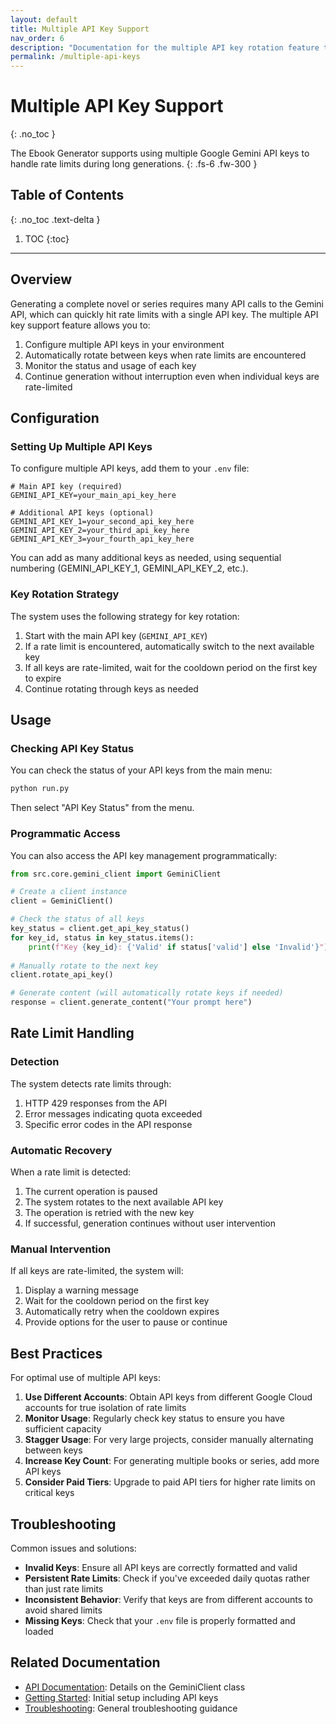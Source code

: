 ```yaml
---
layout: default
title: Multiple API Key Support
nav_order: 6
description: "Documentation for the multiple API key rotation feature that handles rate limits"
permalink: /multiple-api-keys
---
```


# Multiple API Key Support
{: .no_toc }

The Ebook Generator supports using multiple Google Gemini API keys to handle rate limits during long generations.
{: .fs-6 .fw-300 }

## Table of Contents
{: .no_toc .text-delta }

1. TOC
{:toc}

---

## Overview

Generating a complete novel or series requires many API calls to the Gemini API, which can quickly hit rate limits with a single API key. The multiple API key support feature allows you to:

1. Configure multiple API keys in your environment
2. Automatically rotate between keys when rate limits are encountered
3. Monitor the status and usage of each key
4. Continue generation without interruption even when individual keys are rate-limited

## Configuration

### Setting Up Multiple API Keys

To configure multiple API keys, add them to your `.env` file:

```
# Main API key (required)
GEMINI_API_KEY=your_main_api_key_here

# Additional API keys (optional)
GEMINI_API_KEY_1=your_second_api_key_here
GEMINI_API_KEY_2=your_third_api_key_here
GEMINI_API_KEY_3=your_fourth_api_key_here
```

You can add as many additional keys as needed, using sequential numbering (GEMINI_API_KEY_1, GEMINI_API_KEY_2, etc.).

### Key Rotation Strategy

The system uses the following strategy for key rotation:

1. Start with the main API key (`GEMINI_API_KEY`)
2. If a rate limit is encountered, automatically switch to the next available key
3. If all keys are rate-limited, wait for the cooldown period on the first key to expire
4. Continue rotating through keys as needed

## Usage

### Checking API Key Status

You can check the status of your API keys from the main menu:

```bash
python run.py
```

Then select "API Key Status" from the menu.

### Programmatic Access

You can also access the API key management programmatically:

```python
from src.core.gemini_client import GeminiClient

# Create a client instance
client = GeminiClient()

# Check the status of all keys
key_status = client.get_api_key_status()
for key_id, status in key_status.items():
    print(f"Key {key_id}: {'Valid' if status['valid'] else 'Invalid'}")
    
# Manually rotate to the next key
client.rotate_api_key()

# Generate content (will automatically rotate keys if needed)
response = client.generate_content("Your prompt here")
```

## Rate Limit Handling

### Detection

The system detects rate limits through:

1. HTTP 429 responses from the API
2. Error messages indicating quota exceeded
3. Specific error codes in the API response

### Automatic Recovery

When a rate limit is detected:

1. The current operation is paused
2. The system rotates to the next available API key
3. The operation is retried with the new key
4. If successful, generation continues without user intervention

### Manual Intervention

If all keys are rate-limited, the system will:

1. Display a warning message
2. Wait for the cooldown period on the first key
3. Automatically retry when the cooldown expires
4. Provide options for the user to pause or continue

## Best Practices

For optimal use of multiple API keys:

1. **Use Different Accounts**: Obtain API keys from different Google Cloud accounts for true isolation of rate limits
2. **Monitor Usage**: Regularly check key status to ensure you have sufficient capacity
3. **Stagger Usage**: For very large projects, consider manually alternating between keys
4. **Increase Key Count**: For generating multiple books or series, add more API keys
5. **Consider Paid Tiers**: Upgrade to paid API tiers for higher rate limits on critical keys

## Troubleshooting

Common issues and solutions:

- **Invalid Keys**: Ensure all API keys are correctly formatted and valid
- **Persistent Rate Limits**: Check if you've exceeded daily quotas rather than just rate limits
- **Inconsistent Behavior**: Verify that keys are from different accounts to avoid shared limits
- **Missing Keys**: Check that your `.env` file is properly formatted and loaded

## Related Documentation

- [API Documentation](./api.html): Details on the GeminiClient class
- [Getting Started](./getting-started.html): Initial setup including API keys
- [Troubleshooting](./troubleshooting.html): General troubleshooting guidance
